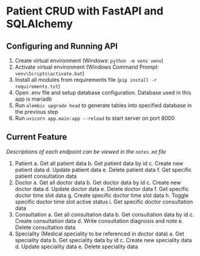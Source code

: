 # Patient CRUD with FastAPI and SQLAlchemy
  

## Configuring and Running API

1. Create virtual environment (Windows: `python -m venv venv`)
2. Activate virtual environment (Windows Command Prompt: `venv\Scripts\activate.bat`)
3. Install all modules from requirements file (`pip install -r requirements.txt`)
4. Open .env file and setup database configuration. Database used in this app is mariadb
5. Run `alembic upgrade head` to generate tables into specified database in the previous step
6. Run `uvicorn app.main:app --reload` to start server on port 8000

  
## Current Feature

*Descriptions of each endpoint can be viewed in the `notes.md` file*

1. Patient
	a. Get all patient data
	b. Get patient data by id
	c. Create new patient data
	d. Update patient data
	e. Delete patient data
	f. Get specific patient consultation data
2. Doctor
	a. Get all doctor data
	b. Get doctor data by id
	c. Create new doctor data
	d. Update doctor data
	e. Delete doctor data
	f. Get specific doctor time slot data
	g. Create specific doctor time slot data
	h. Toggle specific doctor time slot active status
	i. Get specific doctor consultation data
3. Consultation
	a. Get all consultation data
	b. Get consultation data by id
	c. Create consultation data
	d. Write consultation diagnosis and note
	e. Delete consultation data
4. Speciality (Medical speciality to be referenced in doctor data)
	a. Get speciality data
	b. Get speciality data by id
	c. Create new speciality data
	d. Update speciality data
	e. Delete speciality data